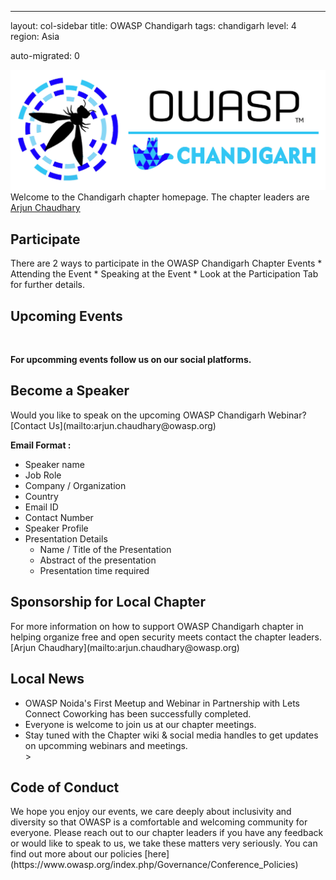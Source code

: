 ---

layout: col-sidebar
title: OWASP Chandigarh
tags: chandigarh
level: 4
region: Asia

auto-migrated: 0

![OWASP Chandigarh Logo](/assets/images/final.jpeg)<br>
Welcome to the Chandigarh chapter homepage. The chapter leaders are [Arjun Chaudhary](mailto:arjun.chaudhary@owasp.org) 

<h2>Participate</h2>
There are 2 ways to participate in the OWASP Chandigarh Chapter Events
* Attending the Event
* Speaking at the Event 
* Look at the Participation Tab for further details.

<h2>Upcoming Events</h2><br>

<b>For upcomming events follow us on our social platforms.</b> 

<h2>Become a Speaker</h2>
Would you like to speak on the upcoming OWASP Chandigarh Webinar? [Contact Us](mailto:arjun.chaudhary@owasp.org)

**Email Format :**

- Speaker name
- Job Role
- Company / Organization
- Country
- Email ID
- Contact Number
- Speaker Profile
- Presentation Details
    - Name / Title of the Presentation
    - Abstract of the presentation
    - Presentation time required

<h2>Sponsorship for Local Chapter </h2>
For more information on how to support OWASP Chandigarh chapter in helping organize free and open security meets contact the chapter leaders.
[Arjun Chaudhary](mailto:arjun.chaudhary@owasp.org)

## Local News
- OWASP Noida's First Meetup and Webinar in Partnership with Lets Connect Coworking has been successfully completed.
- Everyone is welcome to join us at our chapter meetings.
- Stay tuned with the Chapter wiki & social media handles to get updates on upcomming webinars and meetings.
<br>>
<h2>Code of Conduct</h2>
We hope you enjoy our events, we care deeply about inclusivity and diversity so that OWASP is a comfortable and welcoming community for everyone. Please reach out to our chapter leaders if you have any feedback or would like to speak to us, we take these matters very seriously. You can find out more about our policies [here](https://www.owasp.org/index.php/Governance/Conference_Policies)

